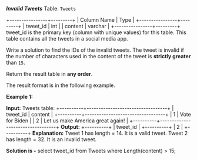 ﻿***Invalid Tweets***
Table: `Tweets`

+----------------+---------+
| Column Name    | Type    |
+----------------+---------+
| tweet_id       | int     |
| content        | varchar |
+----------------+---------+
tweet_id is the primary key (column with unique values) for this table.
This table contains all the tweets in a social media app.

Write a solution to find the IDs of the invalid tweets. The tweet is invalid if the number of characters used in the content of the tweet is **strictly greater** than `15`.

Return the result table in **any order**.

The result format is in the following example.

**Example 1:**

**Input:** 
Tweets table:
+----------+----------------------------------+
| tweet_id | content                          |
+----------+----------------------------------+
| 1        | Vote for Biden                   |
| 2        | Let us make America great again! |
+----------+----------------------------------+
**Output:** 
+----------+
| tweet_id |
+----------+
| 2        |
+----------+
**Explanation:** 
Tweet 1 has length = 14. It is a valid tweet.
Tweet 2 has length = 32. It is an invalid tweet.

**Solution is -**
select tweet_id from Tweets where  Length(content) >  15;
